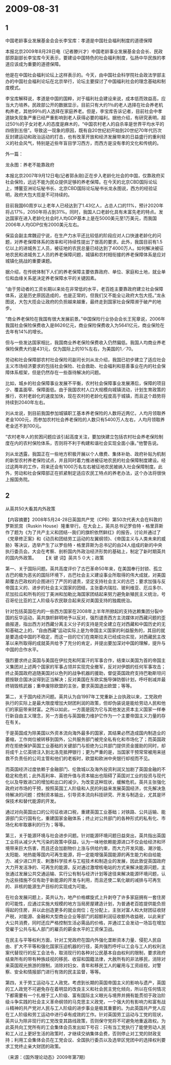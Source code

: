 # 2009-08-31

## 1

中国老龄事业发展基金会会长李宝库：孝道是中国社会福利制度的道德保障


本报北京2009年8月28日电（记者滕兴才）中国老龄事业发展基金会会长、民政部原副部长李宝库今天表示，要建设中国特色的社会福利制度，弘扬中华民族的孝道应该成为重要的道德保障。

他是在中国社会福利论坛上这样表示的。今天，由中国社会科学院社会政法学部主办的中国社会福利论坛在北京举行，论坛主要探讨了中国福利社会的理念基础和制度模式。

李宝库解释说，孝道是中国的国粹，对于福利社会建设来说，成本低而效益高，应当大力培养。民政部公开的数据显示，目前只有大约1％的老人选择在社会养老机构养老，其他99％的人选择在家庭养老。但是，李宝库告诉记者，目前社会中孝道缺失现象严重已经严重影响到老人获得必要的福利。据他介绍，有研究表明，超过50％的子女对老人的态度是麻木的，“中国农村老人的自杀率是世界平均水平的四倍到五倍”。导致这一现象的原因，既有自20世纪初开始到20世纪70年代历次反封建运动和政治运动的打击，也有改革开放和经济发展带来的日益盛行的重利轻义的社会风气，特别是近些年盲目学习西方，而西方是没有孝的文化和传统的。


外一篇：


龙永图：养老不能靠政府


本报北京2007年9月12日电(记者郭永刚)正在步入老龄化社会的中国，仅靠政府买社会保险，远远不能为民众提供足够的养老保障。在今天的北京CBD国际论坛上，博鳌亚洲论坛秘书长、北京CBD国际论坛秘书长龙永图说，西方的经验证明，政府大包大揽是不可持续的。 

目前我国60周岁以上老年人已经达到了1.43亿人，占总人口的11%，预计2020年将占17%，2050年将占到31%。同时，我国人口老龄化具有未富先老的特点。发达国家在进入老龄化社会时人均GDP基本上是在5000美元至1万美元，而我国2006年人均GDP仅有2000美元左右。 


保监会副主席魏迎宁说，在生产力水平还比较低的阶段应对人口快速老龄化的问题，对养老保障体系的效率和可持续性提出了很高的要求。此外，我国目前有1.5亿以上的进城务工人员，被征地的农民总量已经达到了4000万人。如何解决被征地农民和进城务工人员的养老保障问题，城镇和农村相衔接的养老保障体系是应对城镇化挑战的重要课题。 


据介绍，在传统体制下人们的养老保障主要依靠政府、单位、家庭和土地，就业单位和血缘关系是决定养老保障水平的关键因素。 


“由于劳动者的工资长期以来处在非常低的水平，老百姓主要靠政府建立社会保障体系，这是历史原因造成的，也是正常的，但我们又不能全让政府大包大揽。”龙永图说，大包大揽会让政府的负担越来越重，最终走到国家社会保障濒于破产的地步。 


“商业养老保险在我国有很大发展前景。”中国保险行业协会会长王宪章说，2006年我国社会保险保费收入是8626亿元，商业保险保费收入为5641亿元，商业保险在去年有14%的增长。 


但与一些发达国家相比，我国商业养老保险保费收入仍然偏低。我国人均商业养老保险保费大约是431元，仅为国际上的10%左右，为美国的1／70。 


劳动和社会保障部农村社会保险司副司长刘从龙介绍，我国已初步建立了适应社会主义市场经济要求的包括社会保险、社会救助、社会福利和慈善事业在内的社会保障体系框架，但是仍然存在一些亟待解决的问题。 


比如，城乡的社会保障事业发展不平衡，农村社会保障事业发展滞后，保障的项目少、覆盖面窄、保障面低。由于我国农村人口大规模向城镇流动，计划生育政策的推行，农村老龄化的速度加快，现在农村的老龄化程度高于城镇，而且这个趋势将持续到2040年左右。 


刘从龙说，到目前我国参加城镇职工基本养老保险的人数将近两亿，人均月领取养老金1000元，而参加农村社会养老保险的人数只有5400万人左右，人均月领取养老金还不到100元。 


“农村老年人的贫困问题应该引起高度关注，要加快建立包括农村社会养老保险制度在内的农村保险体系，否则将不利于构建和谐社会实现全面小康。”他警告说。 


刘从龙透露，我国正在一些地方积极开展以个人缴费、集体补助、政府补贴为机制的新型农村养老保险试点，并且同时着力推进被征地农民的社会保障制度建设。经过这两年的工作，将来还会有1000万名左右被征地农民被纳入社会保障制度。此外，劳动和社会保障部正在抓紧制定适应农民工特点的养老办法，这个办法将很快上报国务院。 




## 2

从英共50大看其内外政策 


【内容摘要】2008年5月24-28日英国共产党（CPB）第50次代表大会在科敦的罗斯凯宫（Ruskin House）隆重举行。在大会上，英共总书记罗伯特・格里菲斯作了题为《为了共产主义和团结--我们的旗帜依然鲜红》的报告，讨论并通过了《党章修正案》和《动员和团结劳工运动的左翼纲领》、《帝国主义与人类未来的威胁》等决议，选举产生了以罗伯特・格里菲斯为总书记的由24人组成的新的中央执行委员会。大会在考察、剖析国内外政治经济形势的基础上，制定了新时期英共的国内外政策。  　  【关 键 词】英共５０大；政策  　    　 


第一、关于国际问题。英共高度评价了古巴革命50年来，在美国奉行封锁、孤立古巴的极为恶劣的国际环境下，古巴社会主义建设事业所取得的伟大成就，对美国颠覆古巴政权的企图进行了严厉的谴责，坚定支持社会主义的古巴；要求加强与反帝国主义的、进步的社会主义国家的团结，主张委内瑞拉、玻利维亚、厄瓜多尔、尼加拉瓜和所有的拉丁美洲和加勒比海国家团结起来努力避免新殖民主义统治，号召哥伦比亚的工人阶级与农民联合起来反对美国支持的独裁统治。

针对包括英国在内的一些西方国家在2008年上半年所掀起的支持达赖集团分裂中国的反华运动，英共旗帜鲜明地予以反对，强烈谴责西方主流媒体对西藏问题的歪曲报道，指出西方对西藏分离主义分子的支持是完全建立在对西藏和中国历史的无知基础之上的，“自由西藏”运动实际上是为帝国主义国家的利益服务的，其目的就是要造成中国的不稳定，而这一目的它们在南斯拉夫已经成功实现，对西藏民主改革以来所取得的成就英共给予了充分的肯定，并提出要加深对中国的理解，提升与中国的合作水平。

强烈要求终止英国与美国在伊拉克和阿富汗的军事合作，结束以美国为首的帝国主义集团对上述两个国家的军事占领并实现完全撤军，反对对伊朗的任何军事攻击；终止英国政府追随美国对以色列的战争机器的援助，督促英国政府支持巴勒斯坦问题按联合国决议得到正当解决；反对美国在东欧实施导弹防御计划，呼吁削减并最终销毁核武器；重申废除欧盟的主张，要求英国退出欧盟；等等。

第二，关于国内经济问题。英共认为自1997年工党重新上台执政以来，工党政府执行的实际上是最大限度增加大财团利润的政策，但却伪装说是能给劳动人民和他们的家庭带来财富。之所以如此，一方面是因为它与其他发达资本主义国家一样奉行新自由主义理念，另一方面也与英国极力维护它作为一个主要帝国主义力量的存在有关。

于是英国成为除美国以外资本流向海外最多的国家，其结果必然造成国内制造业的萎缩，工作岗位被转移到国外，公共服务部门被完全私有化和市场化了；而英国政府在拒绝保护英国工业基础的关键部门与拒绝为公共部门提供资金援助的同时，却将成千上亿英镑注入到北洛克抵押银行；更为严重的是，当国家干预常常被用来拯救不负责任的公司主管和他们的老板时，欧盟和欧洲中央银行却视而不见。

而英国经济过度依赖于金融部门、伦敦城以及海外投资利润又加剧了英国金融的不稳定和危机；此外高利率、英镑升值与资本输出也阻碍了英国对工业的投资与现代化以及导致进口的增加和出口的减少。为改变这种现状，缓解危机，英共主张强化政府对市场的干预，按照英国工人阶级和人民的利益来发展英国经济，优先解决急待解决的问题：控制资本输出，引导资本流向科技研究、开发与制造业，尤其是环保技术和替代能源的开发。

通过对向英国出口的公司征收进口税，重建英国工业基础；对铁路、公共运输、能源部门实行国有化，重建国家金融体系；终止对公共部门的各种形式的私有化、市场化和牟取暴利的行为；等等。

第三，关于能源环境与社会进步问题。针对能源环境问题日益突出，英共指出英国工业将从减少大气污染的政策中获益，认为一味地依赖能源进口不仅会给经济和环境带来巨大伤害，而且还会加剧物价上涨与供给约束，而大力开发风能、潮汐能、太阳能、地热能等国内可再生能源，将一定能增强英国能源的再生能力和自给能力、减少进口开支、剌激科学技术与工程技术和制造业的发展，因此敦促英国政府大力开发洁净的、可再生的能源，反对通过激增核电站的方式来解决能源问题，主张通过发展公共交通运输、实行公有制与经济计划等途径来解决能源环境问题，认为这些措施不仅有助于新能源的开发与利用，而且还使二氧化碳的减排与可再生的、非核的能源生产目标的实现成为可能。

在社会发展问题上，英共认为，地产价格螺旋式上升剥夺了许多家庭拥有一套住房的可能性，应通过实施大规模的地方当局房屋建造计划，为普通老百姓提供能负担得起的住房，并以此创造更多的就业岗位；在分配上，主张对富人和大财团征收财产税，对能源、金融和大型商业企业等部门的超额利润征收额外收益税，以此来扩大公共消费，同时还应严格控制生活必需品的价格，并通过工会发动一场旨在增加受雇于公共与私人部门的雇员的薪金水平的工资保卫战。

在民主与平等权利方面，针对工党政府在国内外强化垄断资本力量、侵犯人民自由、扩大不平等和强化国家压迫机器的行径，英共强烈呼吁以工会与工人的权利法案代替现行的反工会法令，取消现行的各种对公民基本自由权利的限制，要求政府结束所有的带有种族歧视的移民、收容和国籍法律，大赦所有的非法移民，消除对来英国观光旅游的限制，消除对妇女、青年和移民工人的雇用与工资歧视，对警察、安全和情报部门进行有效的民主监督，等等。

第四，关于劳工运动与工人政党。考虑到长期的英国帝国主义的影响与遗产，英国的工人政党不可避免存在着明显的改良主义和社会民主党化倾向，所以在任何情况下都需要有一个扎根于工人阶级、富有国际主义眼光与境界并拥有能贯彻于政治阶级斗争实践的社会主义革命纲领的马克思主义政党，一个强大的有影响力和富有战斗精神的共产党对人民与工人阶级的进步事业是极其重要的。为此英国共产党人应在工人阶级和劳工运动中进行卓有成效的工作。针对英国劳工运动与工党的现状，英共认为除非现行的工党改变其路线政策，否则保守党将不可避免地重返政权。为此英共向工党所有的工会集体会员发出如下号召：只有当工党执行了能使劳动人民和工人过上更好生活的政策时，才继续交纳集体会费，否则停止对工党的财政支持；利用工会集体会员在工党会议、全国执行委员以及选举区党团中的选择权利要求工党终止亲大财团的政策。


（来源：《国外理论动态》2009年第7期）



